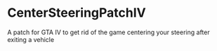 # CenterSteeringPatchIV
A patch for GTA IV to get rid of the game centering your steering after exiting a vehicle
